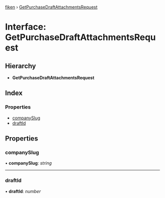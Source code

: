 [fiken](../README.md) › [GetPurchaseDraftAttachmentsRequest](getpurchasedraftattachmentsrequest.md)

# Interface: GetPurchaseDraftAttachmentsRequest

## Hierarchy

* **GetPurchaseDraftAttachmentsRequest**

## Index

### Properties

* [companySlug](getpurchasedraftattachmentsrequest.md#companyslug)
* [draftId](getpurchasedraftattachmentsrequest.md#draftid)

## Properties

###  companySlug

• **companySlug**: *string*

___

###  draftId

• **draftId**: *number*
